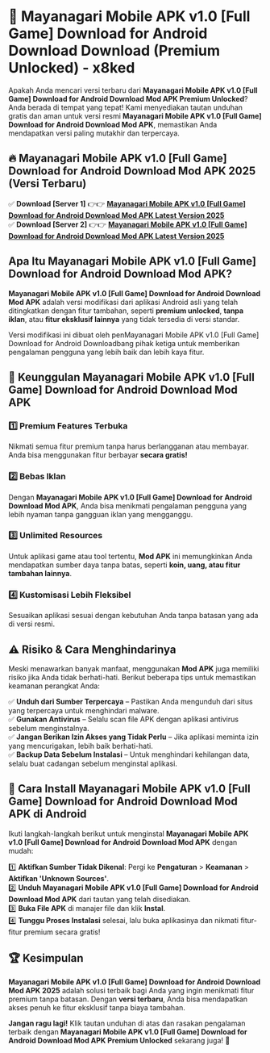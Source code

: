 # 🎯 Mayanagari Mobile APK v1.0 [Full Game] Download for Android Download  Download (Premium Unlocked) -  x8ked

Apakah Anda mencari versi terbaru dari **Mayanagari Mobile APK v1.0 [Full Game] Download for Android Download Mod APK Premium Unlocked**? Anda berada di tempat yang tepat! Kami menyediakan tautan unduhan gratis dan aman untuk versi resmi **Mayanagari Mobile APK v1.0 [Full Game] Download for Android Download Mod APK**, memastikan Anda mendapatkan versi paling mutakhir dan terpercaya.

## 🔥 Mayanagari Mobile APK v1.0 [Full Game] Download for Android Download Mod APK 2025 (Versi Terbaru)

✅ **Download [Server 1]** 👉👉 [**Mayanagari Mobile APK v1.0 [Full Game] Download for Android Download Mod APK Latest Version 2025**](https://momento.my/?title=Mayanagari_Mobile_APK_v1.0_[Full_Game]_Download_for_Android_Download)  
✅ **Download [Server 2]** 👉👉 [**Mayanagari Mobile APK v1.0 [Full Game] Download for Android Download Mod APK Latest Version 2025**](https://momento.my/?title=Mayanagari_Mobile_APK_v1.0_[Full_Game]_Download_for_Android_Download)  

## Apa Itu Mayanagari Mobile APK v1.0 [Full Game] Download for Android Download Mod APK?

**Mayanagari Mobile APK v1.0 [Full Game] Download for Android Download Mod APK** adalah versi modifikasi dari aplikasi Android asli yang telah ditingkatkan dengan fitur tambahan, seperti **premium unlocked**, **tanpa iklan**, atau **fitur eksklusif lainnya** yang tidak tersedia di versi standar.

Versi modifikasi ini dibuat oleh penMayanagari Mobile APK v1.0 [Full Game] Download for Android Downloadbang pihak ketiga untuk memberikan pengalaman pengguna yang lebih baik dan lebih kaya fitur.

## 🎯 Keunggulan Mayanagari Mobile APK v1.0 [Full Game] Download for Android Download Mod APK

### 1️⃣ Premium Features Terbuka
Nikmati semua fitur premium tanpa harus berlangganan atau membayar. Anda bisa menggunakan fitur berbayar **secara gratis!**

### 2️⃣ Bebas Iklan
Dengan **Mayanagari Mobile APK v1.0 [Full Game] Download for Android Download Mod APK**, Anda bisa menikmati pengalaman pengguna yang lebih nyaman tanpa gangguan iklan yang mengganggu.

### 3️⃣ Unlimited Resources
Untuk aplikasi game atau tool tertentu, **Mod APK** ini memungkinkan Anda mendapatkan sumber daya tanpa batas, seperti **koin, uang, atau fitur tambahan lainnya**.

### 4️⃣ Kustomisasi Lebih Fleksibel
Sesuaikan aplikasi sesuai dengan kebutuhan Anda tanpa batasan yang ada di versi resmi.

## ⚠️ Risiko & Cara Menghindarinya

Meski menawarkan banyak manfaat, menggunakan **Mod APK** juga memiliki risiko jika Anda tidak berhati-hati. Berikut beberapa tips untuk memastikan keamanan perangkat Anda:

✅ **Unduh dari Sumber Terpercaya** – Pastikan Anda mengunduh dari situs yang terpercaya untuk menghindari malware.  
✅ **Gunakan Antivirus** – Selalu scan file APK dengan aplikasi antivirus sebelum menginstalnya.  
✅ **Jangan Berikan Izin Akses yang Tidak Perlu** – Jika aplikasi meminta izin yang mencurigakan, lebih baik berhati-hati.  
✅ **Backup Data Sebelum Instalasi** – Untuk menghindari kehilangan data, selalu buat cadangan sebelum menginstal aplikasi.

## 📌 Cara Install Mayanagari Mobile APK v1.0 [Full Game] Download for Android Download Mod APK di Android

Ikuti langkah-langkah berikut untuk menginstal **Mayanagari Mobile APK v1.0 [Full Game] Download for Android Download Mod APK** dengan mudah:

1️⃣ **Aktifkan Sumber Tidak Dikenal**: Pergi ke **Pengaturan** > **Keamanan** > **Aktifkan 'Unknown Sources'**.  
2️⃣ **Unduh Mayanagari Mobile APK v1.0 [Full Game] Download for Android Download Mod APK** dari tautan yang telah disediakan.  
3️⃣ **Buka File APK** di manajer file dan klik **Instal**.  
4️⃣ **Tunggu Proses Instalasi** selesai, lalu buka aplikasinya dan nikmati fitur-fitur premium secara gratis!

## 🏆 Kesimpulan

**Mayanagari Mobile APK v1.0 [Full Game] Download for Android Download Mod APK 2025** adalah solusi terbaik bagi Anda yang ingin menikmati fitur premium tanpa batasan. Dengan **versi terbaru**, Anda bisa mendapatkan akses penuh ke fitur eksklusif tanpa biaya tambahan.

**Jangan ragu lagi!** Klik tautan unduhan di atas dan rasakan pengalaman terbaik dengan **Mayanagari Mobile APK v1.0 [Full Game] Download for Android Download Mod APK Premium Unlocked** sekarang juga! 🚀

